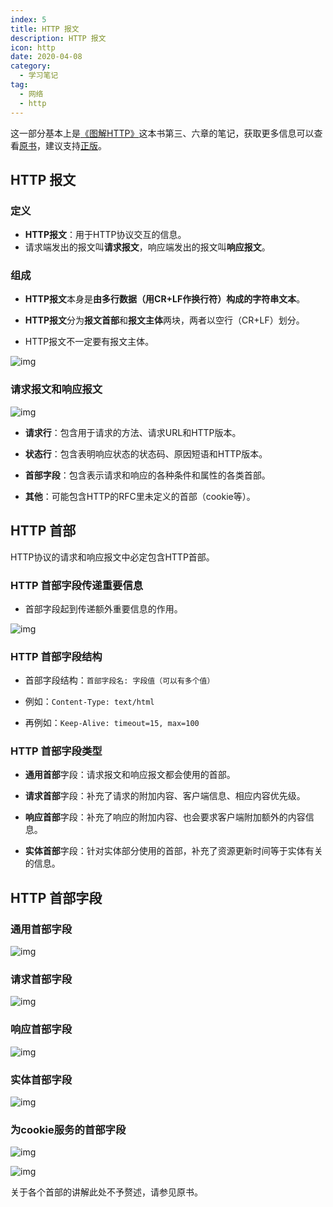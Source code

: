 ```yaml
---
index: 5
title: HTTP 报文
description: HTTP 报文
icon: http
date: 2020-04-08
category:
  - 学习笔记
tag:
  - 网络
  - http
---
```


这一部分基本上是[《图解HTTP》](https://www.itpanda.net/book/2)这本书第三、六章的笔记，获取更多信息可以查看[原书](https://book.douban.com/subject/25863515//)，建议支持[正版](https://item.jd.com/11449491.html)。

## HTTP 报文

### 定义

- **HTTP报文**：用于HTTP协议交互的信息。
- 请求端发出的报文叫**请求报文**，响应端发出的报文叫**响应报文**。

### 组成

- **HTTP报文**本身是**由多行数据（用CR+LF作换行符）构成的字符串文本**。
- **HTTP报文**分为**报文首部**和**报文主体**两块，两者以空行（CR+LF）划分。

- HTTP报文不一定要有报文主体。



![img](https://zhuye-1308301598.file.myqcloud.com/markdown/1583923295122-ae1702d7-90b0-46bd-9f5e-a80d7aacd961.png)



### 请求报文和响应报文

![img](https://zhuye-1308301598.file.myqcloud.com/markdown/1583921970907-43b99cc8-55c6-4aea-b34d-9d40b6590962.png)



- **请求行**：包含用于请求的方法、请求URL和HTTP版本。
- **状态行**：包含表明响应状态的状态码、原因短语和HTTP版本。

- **首部字段**：包含表示请求和响应的各种条件和属性的各类首部。
- **其他**：可能包含HTTP的RFC里未定义的首部（cookie等）。



## HTTP 首部

HTTP协议的请求和响应报文中必定包含HTTP首部。

### HTTP 首部字段传递重要信息

- 首部字段起到传递额外重要信息的作用。

![img](https://zhuye-1308301598.file.myqcloud.com/markdown/1583923527358-4658af95-47c1-4006-ab90-2f33a87421a0.png)

### HTTP 首部字段结构

- 首部字段结构：`首部字段名: 字段值（可以有多个值）`
- 例如：`Content-Type: text/html`

- 再例如：`Keep-Alive: timeout=15, max=100`



### HTTP 首部字段类型

- **通用首部**字段：请求报文和响应报文都会使用的首部。
- **请求首部**字段：补充了请求的附加内容、客户端信息、相应内容优先级。

- **响应首部**字段：补充了响应的附加内容、也会要求客户端附加额外的内容信息。
- **实体首部**字段：针对实体部分使用的首部，补充了资源更新时间等于实体有关的信息。



## HTTP 首部字段

### 通用首部字段

![img](https://zhuye-1308301598.file.myqcloud.com/markdown/1583924405730-7b3aaaa7-477a-4e9f-b956-17c237d7383f.png)



### 请求首部字段

![img](https://zhuye-1308301598.file.myqcloud.com/markdown/1583924433534-01a548be-fa7a-466b-98ed-251f8bad14f3.png)



### 响应首部字段

![img](https://zhuye-1308301598.file.myqcloud.com/markdown/1583924457404-0feb3bde-a703-43e2-85d7-a6ea0281b294.png)



### 实体首部字段

![img](https://zhuye-1308301598.file.myqcloud.com/markdown/1583924501413-47a3f08a-a9ab-473e-958c-ef57873bd4a1.png)

### 为cookie服务的首部字段

![img](https://zhuye-1308301598.file.myqcloud.com/markdown/1583924682868-620f2303-b273-4d03-9167-32bc23d368ca.png)

![img](https://zhuye-1308301598.file.myqcloud.com/markdown/1583924740045-7602ed8f-ec24-47da-b5d1-895d63b94196.png)



关于各个首部的讲解此处不予赘述，请参见原书。